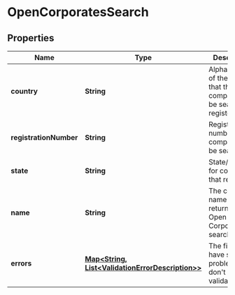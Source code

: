 

# OpenCorporatesSearch

## Properties

Name | Type | Description | Notes
------------ | ------------- | ------------- | -------------
**country** | **String** | Alpha2 code of the country that the company to be searched is registered in | 
**registrationNumber** | **String** | Registration number of the company to be searched | 
**state** | **String** | State/Province for countries that require it. |  [optional]
**name** | **String** | The company name that was returned from Open Corporates search |  [optional]
**errors** | [**Map&lt;String, List&lt;ValidationErrorDescription&gt;&gt;**](List.md) | The fields that have some problems and don&#39;t pass validation |  [optional]



